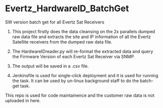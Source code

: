 # Evertz_HardwareID_BatchGet
SW version batch get for all Evertz Sat Receivers



1. This project firstly does the data cleansing on the 2x parallels dumped raw data file 
and extracts the site and IP information of all the Evertz Satellite receivers from the dumped raw data file.

2. The HardwareIDreader.py will re-format the extracted data and query the Firmware Version of each Evertz Sat Receiver via SNMP.

3. The output will be saved in a .csv file.

4. Jenkinsfile is used for single-click deployment and it is used for running the task. 
It can be used by un-linux background staff to do the batch-get task.


This repo is used for code maintainence and the customer raw data is not uploaded in here.

